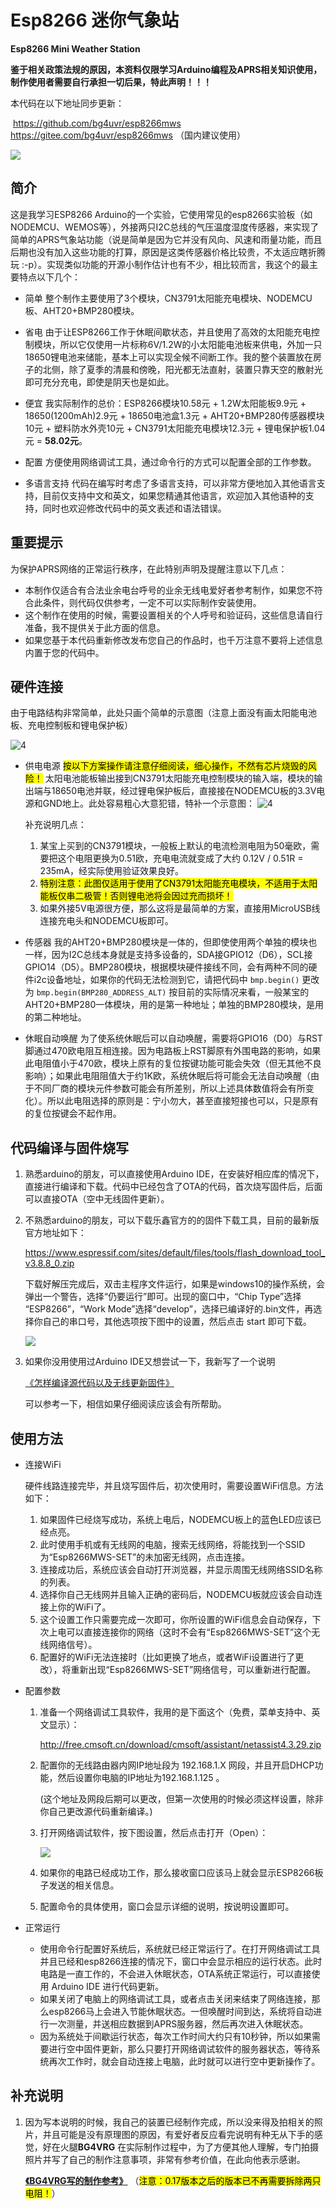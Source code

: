 # Esp8266 迷你气象站

**Esp8266 Mini Weather Station**

**鉴于相关政策法规的原因，本资料仅限学习Arduino编程及APRS相关知识使用，制作使用者需要自行承担一切后果，特此声明！！！**

本代码在以下地址同步更新：

​    <https://github.com/bg4uvr/esp8266mws>
​    <https://gitee.com/bg4uvr/esp8266mws> （国内建议使用）

![](doc/pic/1.jpg)

## 简介

这是我学习ESP8266 Arduino的一个实验，它使用常见的esp8266实验板（如NODEMCU、WEMOS等），外接两只I2C总线的气压温度湿度传感器，来实现了简单的APRS气象站功能（说是简单是因为它并没有风向、风速和雨量功能，而且后期也没有加入这些功能的打算，原因是这类传感器价格比较贵，不太适应瞎折腾玩 :-p）。实现类似功能的开源小制作估计也有不少，相比较而言，我这个的最主要特点以下几个：

- 简单
  整个制作主要使用了3个模块，CN3791太阳能充电模块、NODEMCU板、AHT20+BMP280模块。

- 省电
  由于让ESP8266工作于休眠间歇状态，并且使用了高效的太阳能充电控制模块，所以它仅使用一片标称6V/1.2W的小太阳能电池板来供电，外加一只18650锂电池来储能，基本上可以实现全候不间断工作。我的整个装置放在房子的北侧，除了夏季的清晨和傍晚，阳光都无法直射，装置只靠天空的散射光即可充分充电，即使是阴天也是如此。

- 便宜
  我实际制作的总价：ESP8266模块10.58元  + 1.2W太阳能板9.9元 + 18650(1200mAh)2.9元 + 18650电池盒1.3元 + AHT20+BMP280传感器模块10元 + 塑料防水外壳10元 + CN3791太阳能充电模块12.3元 + 锂电保护板1.04元 = **58.02元**。

- 配置
  方便使用网络调试工具，通过命令行的方式可以配置全部的工作参数。

- 多语言支持
  代码在编写时考虑了多语言支持，可以非常方便地加入其他语言支持，目前仅支持中文和英文，如果您精通其他语言，欢迎加入其他语种的支持，同时也欢迎修改代码中的英文表述和语法错误。

## 重要提示

为保护APRS网络的正常运行秩序，在此特别声明及提醒注意以下几点：

- 本制作仅适合有合法业余电台呼号的业余无线电爱好者参考制作，如果您不符合此条件，则代码仅供参考，一定不可以实际制作安装使用。
- 这个制作在使用的时候，需要设置相关的个人呼号和验证码，这些信息请自行准备，我不提供关于此方面的信息。
- 如果您基于本代码重新修改发布您自己的作品时，也千万注意不要将上述信息内置于您的代码中。

## 硬件连接

由于电路结构非常简单，此处只画个简单的示意图（注意上面没有画太阳能电池板、充电控制板和锂电保护板）

![4](doc/pic/4.jpg)

- 供电电源
  <mark>按以下方案操作请注意仔细阅读，细心操作，不然有芯片烧毁的风险！</mark>
  太阳电池能板输出接到CN3791太阳能充电控制模块的输入端，模块的输出端与18650电池并联，经过锂电保护板后，直接接在NODEMCU板的3.3V电源和GND地上。此处容易粗心大意犯错，特补一个示意图：
    ![4](doc/pic/5.jpg)

  补充说明几点：
    1. 某宝上买到的CN3791模块，一般板上默认的电流检测电阻为50毫欧，需要把这个电阻更换为0.51欧，充电电流就变成了大约 0.12V / 0.51R = 235mA，经实际使用验证效果良好。
    2. <mark>特别注意：此图仅适用于使用了CN3791太阳能充电模块，不适用于太阳能板仅串二极管！否则锂电池将会因过充而损坏！</mark>
    3. 如果外接5V电源很方便，那么这将是最简单的方案，直接用MicroUSB线连接充电头和NODEMCU板即可。

- 传感器
  我的AHT20+BMP280模块是一体的，但即使使用两个单独的模块也一样，因为I2C总线本身就是支持多设备的，SDA接GPIO12（D6），SCL接GPIO14（D5）。BMP280模块，根据模块硬件接线不同，会有两种不同的硬件i2c设备地址，如果你的代码无法检测到它，请把代码中
  `bmp.begin()`
  更改为
  `bmp.begin(BMP280_ADDRESS_ALT)`
  按目前的实际情况来看，一般某宝的AHT20+BMP280一体模块，用的是第一种地址；单独的BMP280模块，是用的第二种地址。

- 休眠自动唤醒
  为了使系统休眠后可以自动唤醒，需要将GPIO16（D0）与RST脚通过470欧电阻互相连接。因为电路板上RST脚原有外围电路的影响，如果此电阻值小于470欧，模块上原有的复位按键功能可能会失效（但无其他不良影响）；如果此电阻阻值大于约1K欧，系统休眠后将可能会无法自动唤醒（由于不同厂商的模块元件参数可能会有所差别，所以上述具体数值将会有所变化）。所以此电阻选择的原则是：宁小勿大，甚至直接短接也可以，只是原有的复位按键会不起作用。

## 代码编译与固件烧写

1. 熟悉arduino的朋友，可以直接使用Arduino IDE，在安装好相应库的情况下，直接进行编译和下载。代码中已经包含了OTA的代码，首次烧写固件后，后面可以直接OTA（空中无线固件更新）。

2. 不熟悉arduino的朋友，可以下载乐鑫官方的的固件下载工具，目前的最新版官方地址如下：

   <https://www.espressif.com/sites/default/files/tools/flash_download_tool_v3.8.8_0.zip>

   下载好解压完成后，双击主程序文件运行，如果是windows10的操作系统，会弹出一个警告，选择“仍要运行”即可。出现的窗口中，“Chip Type”选择 “ESP8266”，“Work Mode”选择“develop”，选择已编译好的.bin文件，再选择你自己的串口号，其他选项按下图中的设置，然后点击 start 即可下载。

   ![](doc/pic/2.jpg)

3. 如果你没用使用过Arduino IDE又想尝试一下，我新写了一个说明

   [《怎样编译源代码以及无线更新固件》](doc/howtocompile.md)

   可以参考一下，相信如果仔细阅读应该会有所帮助。

## 使用方法

- 连接WiFi

  硬件线路连接完毕，并且烧写固件后，初次使用时，需要设置WiFi信息。方法如下：

  1. 如果固件已经烧写成功，系统上电后，NODEMCU板上的蓝色LED应该已经点亮。
  2. 此时使用手机或有无线网的电脑，搜索无线网络，将能找到一个SSID为“Esp8266MWS-SET”的未加密无线网，点击连接。
  3. 连接成功后，系统应该会自动打开浏览器，并显示周围无线网络SSID名称的列表。
  4. 选择你自己无线网并且输入正确的密码后，NODEMCU板就应该会自动连接上你的WiFi了。
  5. 这个设置工作只需要完成一次即可，你所设置的WiFi信息会自动保存，下次上电可以直接连接你的网络（这时不会有“Esp8266MWS-SET”这个无线网络信号）。
  6. 配置好的WiFi无法连接时（比如更换了地点，或者WiFi设置进行了更改），将重新出现“Esp8266MWS-SET”网络信号，可以重新进行配置。

- 配置参数

  1. 准备一个网络调试工具软件，我用的是下面这个（免费，菜单支持中、英文显示）：

     <http://free.cmsoft.cn/download/cmsoft/assistant/netassist4.3.29.zip>

  2. 配置你的无线路由器内网IP地址段为 192.168.1.X 网段，并且开启DHCP功能，然后设置你电脑的IP地址为192.168.1.125 。

     (这个地址及网段后期可以更改，但第一次使用的时候必须这样设置，除非你自己更改源代码重新编译。)

  3. 打开网络调试软件，按下图设置，然后点击打开（Open）：

     ![](doc/pic/3.jpg)

  4. 如果你的电路已经成功工作，那么接收窗口应该马上就会显示ESP8266板子发送的相关信息。

  5. 配置命令的具体使用，窗口会显示详细的说明，按说明设置即可。

- 正常运行
  - 使用命令行配置好系统后，系统就已经正常运行了。在打开网络调试工具并且已经和esp8266连接的情况下，窗口中会显示相应的运行状态。此时电路是一直工作的，不会进入休眠状态，OTA系统正常运行，可以直接使用 Arduino IDE 进行代码更新。
  - 如果关闭了电脑上的网络调试工具，或者点击关闭来结束了网络连接，那么esp8266马上会进入节能休眠状态。一但唤醒时间到达，系统将自动进行一次测量，并送相应数据到APRS服务器，然后再次进入休眠状态。
  - 因为系统处于间歇运行状态，每次工作时间大约只有10秒钟，所以如果需要进行空中固件更新，那么只要打开网络调试软件的服务器状态，等待系统再次工作时，就会自动连接上电脑，此时就可以进行空中更新操作了。

## 补充说明

1. 因为写本说明的时候，我自己的装置已经制作完成，所以没来得及拍相关的照片，并且可能是没有原理图的原因，有爱好者反应看完说明有种无从下手的感觉，好在火腿**BG4VRG** 在实际制作过程中，为了方便其他人理解，专门拍摄照片并写了自己的制作注意事项，非常有参考价值，在此向他表示感谢。

   **[《BG4VRG写的制作参考》](doc/newbie-setup.md)** （<mark>注意：0.17版本之后的版本已不再需要拆除两只电阻！</mark>）
